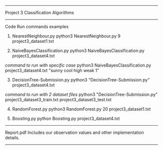 ******************************************
Project 3 Classification Algorithms
******************************************
Code
Run commands examples

1. NearestNeighbour.py
python3 NearestNeighbour.py 9 project3_dataset1.txt

2. NaiveBayesClassification.py
python3 NaiveBayesClassification.py project3_dataset4.txt

*command to run with specific case*
python3 NaiveBayesClassification.py project3_dataset4.txt "sunny cool high weak 1" 

3. DecisionTree-Submission.py
python3 "DecisionTree-Submission.py" project3_dataset4.txt

*command to run with 2 dataset files*
python3 "DecisionTree-Submission.py" project3_dataset3_train.txt project3_dataset3_test.txt

4. RandomForest.py
python3 RandomForest.py 20 project3_dataset1.txt

5. Boosting.py
python Boosting.py project3_dataset4.txt

*****************************************
Report.pdf
Includes our observation values and other implementation details.
*****************************************